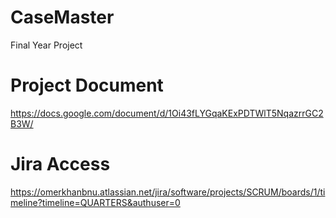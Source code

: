 # CaseMaster
Final Year Project 

# Project Document 
https://docs.google.com/document/d/1Oi43fLYGqaKExPDTWlT5NqazrrGC2B3W/

# Jira Access 

https://omerkhanbnu.atlassian.net/jira/software/projects/SCRUM/boards/1/timeline?timeline=QUARTERS&authuser=0
